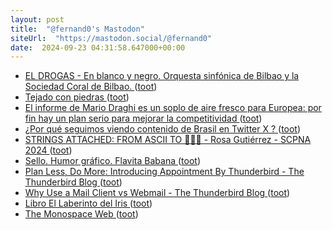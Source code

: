 ```yaml
---
layout: post
title:  "@fernand0's Mastodon"
siteUrl:  "https://mastodon.social/@fernand0"
date:  2024-09-23 04:31:58.647000+00:00
---
```

*  [EL DROGAS -  En blanco y negro. Orquesta sinfónica de Bilbao y la Sociedad Coral de Bilbao. ](https://www.youtube.com/watch?v=IHRQruKw1_U&amp%3Bfeature=youtu.b) ([toot](https://mastodon.social/@fernand0/113184992044356350))
*  [Tejado con piedras  ](https://www.flickr.com/photos/fernand0/53992811002/) ([toot](https://mastodon.social/@fernand0/113184330971494830))
*  [El informe de Mario Draghi es un soplo de aire fresco para Europea: por fin hay un plan serio para mejorar la competitividad ](https://www.xataka.com/empresas-y-economia/informe-mario-draghi-soplo-aire-fresco-para-europea-fin-hay-plan-serio-para-mejorar-competitivida) ([toot](https://mastodon.social/@fernand0/113184281743965577))
*  [¿Por qué seguimos viendo contenido de Brasil en Twitter X ? ](https://wwwhatsnew.com/2024/09/03/por-que-seguimos-viendo-contenido-de-brasil-en-twitter-x) ([toot](https://mastodon.social/@fernand0/113182389154664924))
*  [STRINGS ATTACHED: FROM ASCII TO 🙊🙈🙉 - Rosa Gutiérrez - SCPNA 2024 ](https://www.youtube.com/watch?v=UVq-3q-Sqis&amp%3Bfeature=youtu.b) ([toot](https://mastodon.social/@fernand0/113182164615860584))
*  [Sello. Humor gráfico. Flavita Babana ](https://avecesunafoto.wordpress.com/2024/09/22/sello-humor-grafico-flavita-babana) ([toot](https://mastodon.social/@fernand0/113181893076922988))
*  [Plan Less, Do More: Introducing Appointment By Thunderbird - The Thunderbird Blog ](https://blog.thunderbird.net/2024/08/plan-less-do-more-introducing-appointment-by-thunderbird) ([toot](https://mastodon.social/@fernand0/113181812873045199))
*  [Why Use a Mail Client vs Webmail - The Thunderbird Blog ](https://blog.thunderbird.net/2024/09/why-use-a-mail-client-vs-webmail) ([toot](https://mastodon.social/@fernand0/113181649467764113))
*  [Libro El Laberinto del Iris ](https://fotografiasenmovimiento.wordpress.com/2024/09/22/libro-el-laberinto-del-iris) ([toot](https://mastodon.social/@fernand0/113181628225563289))
*  [The Monospace Web ](https://owickstrom.github.io/the-monospace-web) ([toot](https://mastodon.social/@fernand0/113180954881328493))
